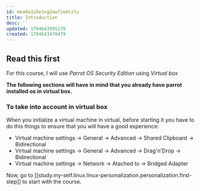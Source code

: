 ```yaml
---
id: mea9o1u5e1ng2ww7zemtzlu
title: Introduction
desc: ''
updated: 1704643995179
created: 1704643470479
---
```


## Read this first

For this course, I will use _Parrot OS Security Edition_ using _Virtual box_

**The following sections will have in mind that you already have parrot installed os in virtual box.**

### To take into account in virtual box

When you initialize a virtual machine in virtual, before starting it you have to do this things to ensure that you will have a good experience:

- Virtual machine settings -> General -> Advanced -> Shared Clipboard -> Bidirectional
- Virtual machine settings -> General -> Advanced -> Drag'n'Drop -> Bidirectional
- Virtual machine settings -> Network -> Atached to -> Bridged Adapter

Now, go to [[study.my-self.linux.linux-personalization.personalization.first-step]] to start with the course.